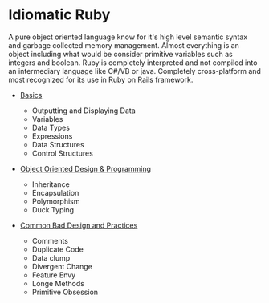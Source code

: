 # Idiomatic Ruby

A pure object oriented language know for it's high level semantic syntax and
garbage collected memory management. Almost everything is an object including what would be consider primitive variables such as integers and boolean. Ruby is completely interpreted and not compiled into an intermediary language like C#/VB or java. Completely cross-platform and most recognized for its use in Ruby on Rails framework. 

+ [Basics][basics]
    + Outputting and Displaying Data
    + Variables
    + Data Types
    + Expressions
    + Data Structures
    + Control Structures

+ [Object Oriented Design & Programming][oop]
    + Inheritance
    + Encapsulation
    + Polymorphism
    + Duck Typing  

+ [Common Bad Design and Practices][codesmells]
    + Comments
    + Duplicate Code
    + Data clump
    + Divergent Change
    + Feature Envy
    + Longe Methods
    + Primitive Obsession


[basics]: basic-usage/R
[oop]: object-oriented-basics/
[codesmells]: code-smells/

